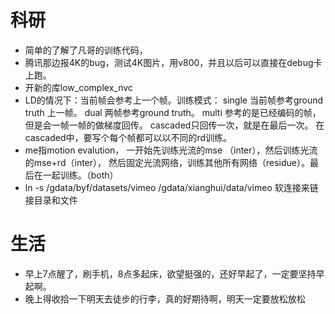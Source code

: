 # 科研
- 简单的了解了凡哥的训练代码，
- 腾讯那边报4K的bug，测试4K图片，用v800，并且以后可以直接在debug卡上跑。
- 开新的库low_complex_nvc 
- LD的情况下：当前帧会参考上一个帧。训练模式： single 当前帧参考ground truth 上一帧。 dual 两帧参考ground truth。 multi 参考的是已经编码的帧，但是会一帧一帧的做梯度回传。 cascaded只回传一次，就是在最后一次。 在cascaded中，要写个每个帧都可以以不同的rd训练。 
- me指motion evalution， 一开始先训练光流的mse （inter），然后训练光流的mse+rd（inter）， 然后固定光流网络，训练其他所有网络（residue）。最后在一起训练。（both）
-  ln -s /gdata/byf/datasets/vimeo /gdata/xianghui/data/vimeo 软连接来链接目录和文件


# 生活
- 早上7点醒了，刷手机，8点多起床，欲望挺强的，还好早起了，一定要坚持早起啊。
- 晚上得收拾一下明天去徒步的行李，真的好期待啊，明天一定要放松放松

